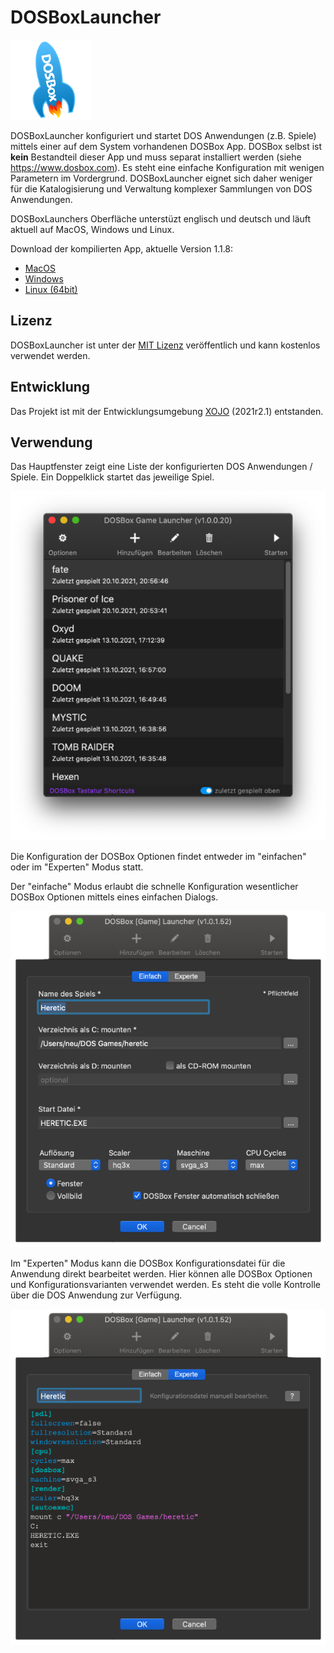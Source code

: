 # DOSBoxLauncher

![AppLogo](/Images/AppIcon_128.png)

DOSBoxLauncher konfiguriert und startet DOS Anwendungen (z.B. Spiele) mittels einer auf dem System vorhandenen DOSBox App.
DOSBox selbst ist **kein** Bestandteil dieser App und muss separat installiert werden (siehe https://www.dosbox.com). Es steht eine einfache Konfiguration mit wenigen Parametern im Vordergrund. DOSBoxLauncher eignet sich daher weniger für die Katalogisierung und Verwaltung komplexer Sammlungen von DOS Anwendungen. 

DOSBoxLaunchers Oberfläche unterstüzt englisch und deutsch und läuft aktuell auf MacOS, Windows und Linux. 

Download der kompilierten App, aktuelle Version 1.1.8: 
- [MacOS](/Builds/macOS/DOSBoxLauncher.app.zip)
- [Windows](/Builds/Windows/DOSBoxLauncher.zip)
- [Linux (64bit)](/Builds/Linux/DOSBoxLauncher_amd64_1.2.0-140.deb)

## Lizenz
DOSBoxLauncher ist unter der [MIT Lizenz](/LICENSE) veröffentlich und kann kostenlos verwendet werden.

## Entwicklung
Das Projekt ist mit der Entwicklungsumgebung [XOJO](https://www.xojo.com) (2021r2.1) entstanden. 

## Verwendung
Das Hauptfenster zeigt eine Liste der konfigurierten DOS Anwendungen / Spiele. Ein Doppelklick startet das jeweilige Spiel. 

![DOSBoxLauncher Screenshot](/ScreenShots/DOSBoxLauncher.png)

Die Konfiguration der DOSBox Optionen findet entweder im "einfachen" oder im "Experten" Modus statt.

Der "einfache" Modus erlaubt die schnelle Konfiguration wesentlicher DOSBox Optionen mittels eines einfachen Dialogs.

![DOSBoxLauncher Screenshot](/ScreenShots/DOSBoxLauncher_1.png)

Im "Experten" Modus kann die DOSBox Konfigurationsdatei für die Anwendung direkt bearbeitet werden. Hier können alle DOSBox Optionen und Konfigurationsvarianten verwendet werden. Es steht die volle Kontrolle über die DOS Anwendung zur Verfügung.

![DOSBoxLauncher Screenshot](/ScreenShots/DOSBoxLauncher_2.png)

